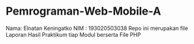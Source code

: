 # Pemrograman-Web-Mobile-A
Nama: Elnatan Keningatko
NIM : 193020503038
Repo ini merupakan file Laporan Hasil Praktikum tiap Modul berserta File PHP
